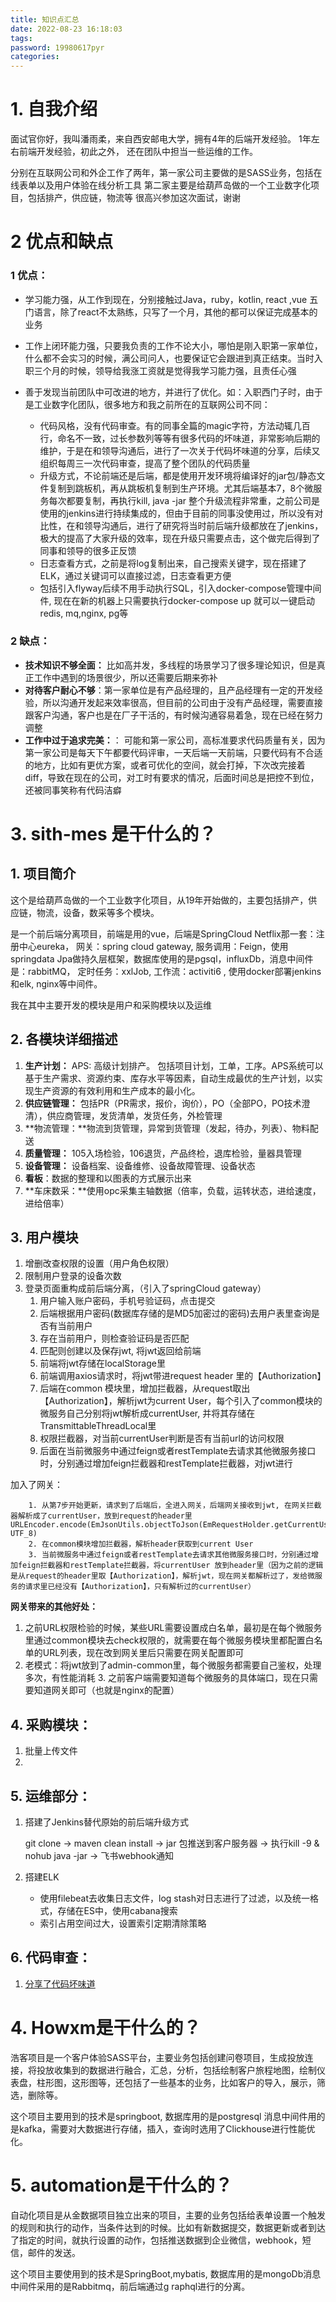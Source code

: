 ```yaml
---
title: 知识点汇总
date: 2022-08-23 16:18:03
tags:
password: 19980617pyr
categories: 
---
```


# 1. 自我介绍

面试官你好，我叫潘雨柔，来自西安邮电大学，拥有4年的后端开发经验。 1年左右前端开发经验，初此之外，
还在团队中担当一些运维的工作。

分别在互联网公司和外企工作了两年，第一家公司主要做的是SASS业务，包括在线表单以及用户体验在线分析工具
第二家主要是给葫芦岛做的一个工业数字化项目，包括排产，供应链，物流等
很高兴参加这次面试，谢谢

# 2 优点和缺点

### 1 优点：

- 学习能力强，从工作到现在，分别接触过Java，ruby，kotlin, react ,vue 五门语言，除了react不太熟练，只写了一个月，其他的都可以保证完成基本的业务

- 工作上闭环能力强，只要我负责的工作不论大小，哪怕是刚入职第一家单位，什么都不会实习的时候，满公司问人，也要保证它会跟进到真正结束。当时入职三个月的时候，领导给我涨工资就是觉得我学习能力强，且责任心强
- 善于发现当前团队中可改进的地方，并进行了优化。如：入职西门子时，由于是工业数字化团队，很多地方和我之前所在的互联网公司不同：
  - 代码风格，没有代码审查。有的同事全篇的magic字符，方法动辄几百行，命名不一致，过⻓参数列等等有很多代码的坏味道，非常影响后期的维护，于是在和领导沟通后，进行了一次关于代码坏味道的分享，后续又组织每周三一次代码审查，提高了整个团队的代码质量
  - 升级方式，不论前端还是后端，都是使用开发环境将编译好的jar包/静态文件复制到跳板机，再从跳板机复制到生产环境。尤其后端基本7，8个微服务每次都要复制，再执行kill, java -jar 整个升级流程非常重，之前公司是使用的jenkins进行持续集成的，但由于目前的同事没使用过，所以没有对比性，在和领导沟通后，进行了研究将当时前后端升级都放在了jenkins，极大的提高了大家升级的效率，现在升级只需要点击，这个做完后得到了同事和领导的很多正反馈
  - 日志查看方式，之前是将log复制出来，自己搜索关键字，现在搭建了ELK，通过关键词可以直接过滤，日志查看更方便
  - 包括引入flyway后续不用手动执行SQL，引入docker-compose管理中间件, 现在在新的机器上只需要执行docker-compose up 就可以一键启动redis, mq,nginx, pg等

### 2 缺点：

- **技术知识不够全面：** 比如高并发，多线程的场景学习了很多理论知识，但是真正工作中遇到的场景很少，所以还需要后期来弥补
- **对待客户耐心不够**：第一家单位是有产品经理的，且产品经理有一定的开发经验，所以沟通开发起来效率很高，但目前的公司由于没有产品经理，需要直接跟客户沟通，客户也是在厂子干活的，有时候沟通容易着急，现在已经在努力调整
- **工作中过于追求完美：**： 可能和第一家公司，高标准要求代码质量有关，因为第一家公司是每天下午都要代码评审，一天后端一天前端，只要代码有不合适的地方，比如有更优方案，或者可优化的空间，就会打掉，下次改完接着diff，导致在现在的公司，对工时有要求的情况，后面时间总是把控不到位，还被同事笑称有代码洁癖

# 3. sith-mes 是干什么的？

## 1. 项目简介

这个是给葫芦岛做的一个工业数字化项目，从19年开始做的，主要包括排产，供应链，物流，设备，数采等多个模块。

是一个前后端分离项目，前端是用的vue，后端是SpringCloud Netflix那一套：注册中心eureka， 网关：spring cloud gateway, 服务调用：Feign，使用springdata Jpa做持久层框架，数据库使用的是pgsql，influxDb，消息中间件是：rabbitMQ， 定时任务：xxlJob, 工作流：activiti6 ,  使用docker部署jenkins和elk, nginx等中间件。

我在其中主要开发的模块是用户和采购模块以及运维

## 2. 各模块详细描述


1. **生产计划：** APS: 高级计划排产。 包括项目计划，工单，工序。APS系统可以基于生产需求、资源约束、库存水平等因素，自动生成最优的生产计划，以实现生产资源的有效利用和生产成本的最小化。
1. **供应链管理：** 包括PR（PR需求，报价，询价），PO（全部PO，PO技术澄清），供应商管理，发货清单，发货任务，外检管理
2. **物流管理：**物流到货管理，异常到货管理（发起，待办，列表）、物料配送
3. **质量管理：** 105入场检验，106退货，产品终检，退库检验，量器具管理
4. **设备管理：** 设备档案、设备维修、设备故障管理、设备状态
5. **看板**：数据的整理和以图表的方式展示出来
6. **车床数采：**使用opc采集主轴数据（倍率，负载，运转状态，进给速度，进给倍率）

## 3. 用户模块

1. 增删改查权限的设置（用户角色权限）
2. 限制用户登录的设备次数
3. 登录页面重构成前后端分离，（引入了springCloud gateway）
   1. 用户输入账户密码，手机号验证码，点击提交
   2. 后端根据用户密码(数据库存储的是MD5加密过的密码)去用户表里查询是否有当前用户
   3. 存在当前用户，则检查验证码是否匹配
   4. 匹配则创建以及保存jwt, 将jwt返回给前端
   5. 前端将jwt存储在localStorage里
   6. 前端调用axios请求时，将jwt带进request header 里的【Authorization】
   7. 后端在common 模块里，增加拦截器，从request取出【Authorization】，解析jwt为current User，每个引入了common模块的微服务自己分别将jwt解析成currentUser,  并将其存储在TransmittableThreadLocal里
   8. 权限拦截器，对当前currentUser判断是否有当前url的访问权限
   9. 后面在当前微服务中通过feign或者restTemplate去请求其他微服务接口时，分别通过增加feign拦截器和restTemplate拦截器，对jwt进行

  加入了网关：

  		1. 从第7步开始更新，请求到了后端后，全进入网关，后端网关接收到jwt, 在网关拦截器解析成了currentUser，放到request的header里   URLEncoder.encode(EmJsonUtils.objectToJson(EmRequestHolder.getCurrentUser()), UTF_8)
  		2. 在common模块增加拦截器，解析header获取到current User
  		3. 当前微服务中通过feign或者restTemplate去请求其他微服务接口时，分别通过增加feign拦截器和restTemplate拦截器，将currentUser 放到header里（因为之前的逻辑是从request的header里取【Authorization】，解析jwt，现在网关都解析过了，发给微服务的请求里已经没有【Authorization】，只有解析过的currentUser）

**网关带来的其他好处：**

1. 之前URL权限检验的时候，某些URL需要设置成白名单，最初是在每个微服务里通过common模块去check权限的，就需要在每个微服务模块里都配置白名单的URL列表，现在改到网关里后只需要在网关配置即可
2. 老模式：将jwt放到了admin-common里，每个微服务都需要自己鉴权，处理多次，有性能消耗
   3. 之前客户端需要知道每个微服务的具体端口，现在只需要知道网关即可（也就是nginx的配置）

## 4. 采购模块：

1. 批量上传文件
2. 

## 5. 运维部分：

1. 搭建了Jenkins替代原始的前后端升级方式

   git clone -> maven clean install -> jar 包推送到客户服务器 -> 执行kill -9 & nohub java -jar -> 飞书webhook通知                                                                                                                                                                                                                                                                                                                                                                             

2. 搭建ELK

   - 使用filebeat去收集日志文件，log stash对日志进行了过滤，以及统一格式，存储在ES中，使用cabana搜索
   - 索引占用空间过大，设置索引定期清除策略

## 6. 代码审查：

1. [分享了代码坏味道](https://pyr9.github.io/%E9%87%8D%E6%9E%84-%E6%94%B9%E5%96%84%E4%BB%A3%E7%A0%81%E5%B7%B2%E6%9C%89%E7%9A%84%E8%AE%BE%E8%AE%A1/)

# 4. Howxm是干什么的？

浩客项目是一个客户体验SASS平台，主要业务包括创建问卷项目，生成投放连接，将投放收集到的数据进行融合，汇总，分析，包括绘制客户旅程地图，绘制仪表盘，柱形图，这形图等，还包括了一些基本的业务，比如客户的导入，展示，筛选，删除等。

这个项目主要用到的技术是springboot, 数据库用的是postgresql 消息中间件用的是kafka，需要对大数据进行存储，插入，查询时选用了Clickhouse进行性能优化。

# 5. automation是干什么的？

自动化项目是从金数据项目独立出来的项目，主要的业务包括给表单设置一个触发的规则和执行的动作，当条件达到的时候。比如有新数据提交，数据更新或者到达了指定的时间，就执行设置的动作，包括推送数据到企业微信，webhook，短信，邮件的发送。

这个项目主要使用到的技术是SpringBoot,mybatis, 数据库用的是mongoDb消息中间件采用的是Rabbitmq，前后端通过g raphql进行的分离。
